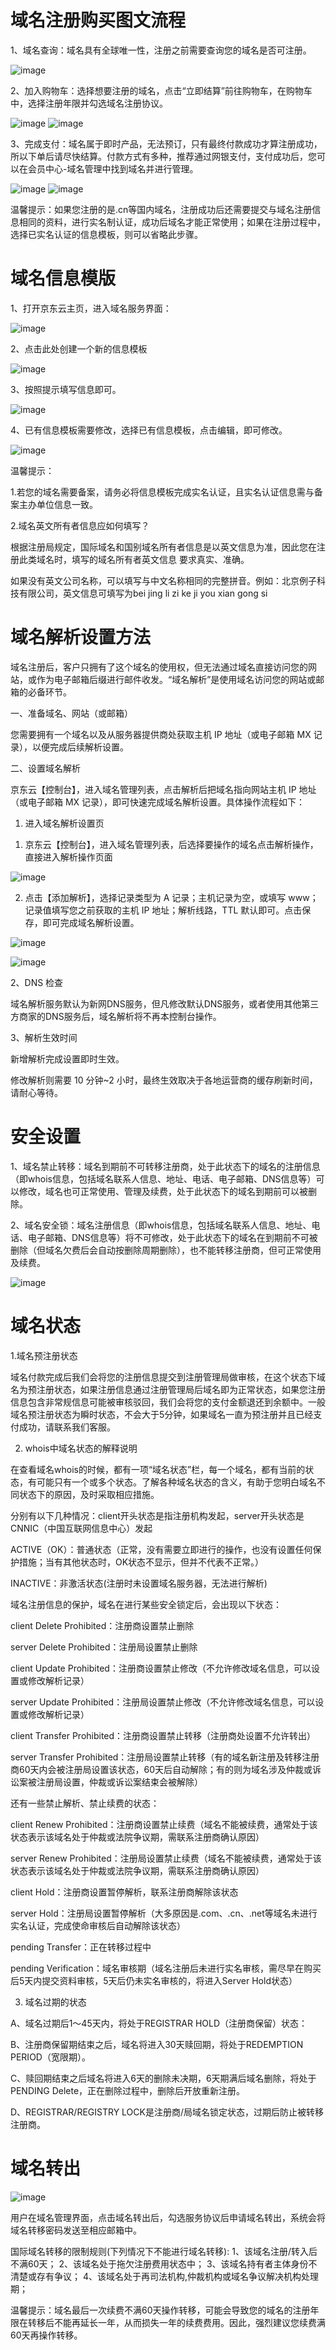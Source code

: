 # 域名注册购买图文流程

1、域名查询：域名具有全球唯一性，注册之前需要查询您的域名是否可注册。

![image](https://github.com/jdcloudcom/cn/blob/edit/documentation/Domain-Name-and-Website/Image-Domain/1.jpg)


2、加入购物车：选择想要注册的域名，点击“立即结算”前往购物车，在购物车中，选择注册年限并勾选域名注册协议。

![image](https://github.com/jdcloudcom/cn/blob/edit/documentation/Domain-Name-and-Website/Image-Domain/2.jpg)
![image](https://github.com/jdcloudcom/cn/blob/edit/documentation/Domain-Name-and-Website/Image-Domain/2-1.jpg)


3、完成支付：域名属于即时产品，无法预订，只有最终付款成功才算注册成功，所以下单后请尽快结算。付款方式有多种，推荐通过网银支付，支付成功后，您可以在会员中心-域名管理中找到域名并进行管理。

![image](https://github.com/jdcloudcom/cn/blob/edit/documentation/Domain-Name-and-Website/Image-Domain/3.jpg)
![image](https://github.com/jdcloudcom/cn/blob/edit/documentation/Domain-Name-and-Website/Image-Domain/3-1.png)


温馨提示：如果您注册的是.cn等国内域名，注册成功后还需要提交与域名注册信息相同的资料，进行实名制认证，成功后域名才能正常使用；如果在注册过程中，选择已实名认证的信息模板，则可以省略此步骤。


# 域名信息模版

1、打开京东云主页，进入域名服务界面：

![image](https://github.com/jdcloudcom/cn/blob/edit/documentation/Domain-Name-and-Website/Image-Domain/moban1.png)

2、点击此处创建一个新的信息模板

![image](https://github.com/jdcloudcom/cn/blob/edit/documentation/Domain-Name-and-Website/Image-Domain/moban2.png)

3、按照提示填写信息即可。

![image](https://github.com/jdcloudcom/cn/blob/edit/documentation/Domain-Name-and-Website/Image-Domain/moban3.png)
 
4、已有信息模板需要修改，选择已有信息模板，点击编辑，即可修改。

![image](https://github.com/jdcloudcom/cn/blob/edit/documentation/Domain-Name-and-Website/Image-Domain/moban4.png)


温馨提示：

1.若您的域名需要备案，请务必将信息模板完成实名认证，且实名认证信息需与备案主办单位信息一致。

2.域名英文所有者信息应如何填写？

根据注册局规定，国际域名和国别域名所有者信息是以英文信息为准，因此您在注册此类域名时，填写的域名所有者英文信息 要求真实、准确。

如果没有英文公司名称，可以填写与中文名称相同的完整拼音。例如：北京例子科技有限公司，英文信息可填写为bei jing li zi ke ji you xian gong si



# 域名解析设置方法
域名注册后，客户只拥有了这个域名的使用权，但无法通过域名直接访问您的网站，或作为电子邮箱后缀进行邮件收发。“域名解析”是使用域名访问您的网站或邮箱的必备环节。

一、准备域名、网站（或邮箱）

您需要拥有一个域名以及从服务器提供商处获取主机 IP 地址（或电子邮箱 MX 记录），以便完成后续解析设置。

二、设置域名解析

京东云【控制台】，进入域名管理列表，点击解析后把域名指向网站主机 IP 地址（或电子邮箱 MX 记录），即可快速完成域名解析设置。具体操作流程如下：

1. 进入域名解析设置页

1)  京东云【控制台】，进入域名管理列表，后选择要操作的域名点击解析操作，直接进入解析操作页面

![image](https://github.com/jdcloudcom/cn/blob/edit/documentation/Domain-Name-and-Website/Image-Domain/jiexi1.jpg)

2) 点击【添加解析】，选择记录类型为 A 记录；主机记录为空，或填写 www；记录值填写您之前获取的主机 IP 地址；解析线路，TTL 默认即可。点击保存，即可完成域名解析设置。

![image](https://github.com/jdcloudcom/cn/blob/edit/documentation/Domain-Name-and-Website/Image-Domain/jiexi2.jpg)


![image](https://github.com/jdcloudcom/cn/blob/edit/documentation/Domain-Name-and-Website/Image-Domain/jiexi3.jpg)


2、DNS 检查

域名解析服务默认为新网DNS服务，但凡修改默认DNS服务，或者使用其他第三方商家的DNS服务后，域名解析将不再本控制台操作。

3、解析生效时间

新增解析完成设置即时生效。

修改解析则需要 10 分钟~2 小时，最终生效取决于各地运营商的缓存刷新时间，请耐心等待。



# 安全设置

1、域名禁止转移：域名到期前不可转移注册商，处于此状态下的域名的注册信息（即whois信息，包括域名联系人信息、地址、电话、电子邮箱、DNS信息等）可以修改，域名也可正常使用、管理及续费，处于此状态下的域名到期前可以被删除。

2、域名安全锁：域名注册信息（即whois信息，包括域名联系人信息、地址、电话、电子邮箱、DNS信息等）将不可修改，处于此状态下的域名在到期前不可被删除（但域名欠费后会自动按删除周期删除），也不能转移注册商，但可正常使用及续费。


![image](https://github.com/jdcloudcom/cn/blob/edit/documentation/Domain-Name-and-Website/Image-Domain/anquan1.png)


# 域名状态

1.域名预注册状态

域名付款完成后我们会将您的注册信息提交到注册管理局做审核，在这个状态下域名为预注册状态，如果注册信息通过注册管理局后域名即为正常状态，如果您注册信息包含非常规信息可能被审核驳回，我们会将您的支付金额退还到余额中。一般域名预注册状态为瞬时状态，不会大于5分钟，如果域名一直为预注册并且已经支付成功，请联系我们客服。

2. whois中域名状态的解释说明

在查看域名whois的时候，都有一项“域名状态”栏，每一个域名，都有当前的状态，有可能只有一个或多个状态。了解各种域名状态的含义，有助于您明白域名不同状态下的原因，及时采取相应措施。

分别有以下几种情况：client开头状态是指注册机构发起，server开头状态是CNNIC（中国互联网信息中心）发起

ACTIVE（OK）：普通状态（正常，没有需要立即进行的操作，也没有设置任何保护措施；当有其他状态时，OK状态不显示，但并不代表不正常。）

INACTIVE：非激活状态(注册时未设置域名服务器，无法进行解析)

域名注册信息的保护，域名在进行某些安全锁定后，会出现以下状态：

client Delete Prohibited：注册商设置禁止删除

server Delete Prohibited：注册局设置禁止删除

client Update Prohibited：注册商设置禁止修改（不允许修改域名信息，可以设置或修改解析记录）

server Update Prohibited：注册局设置禁止修改（不允许修改域名信息，可以设置或修改解析记录）

client Transfer Prohibited：注册商设置禁止转移（注册商处设置不允许转出）

server Transfer Prohibited：注册局设置禁止转移（有的域名新注册及转移注册商60天内会被注册局设置该状态，60天后自动解除；有的则为域名涉及仲裁或诉讼案被注册局设置，仲裁或诉讼案结束会被解除）

还有一些禁止解析、禁止续费的状态：

client Renew Prohibited：注册商设置禁止续费（域名不能被续费，通常处于该状态表示该域名处于仲裁或法院争议期，需联系注册商确认原因）

server Renew Prohibited：注册局设置禁止续费（域名不能被续费，通常处于该状态表示该域名处于仲裁或法院争议期，需联系注册商确认原因）

client Hold：注册商设置暂停解析，联系注册商解除该状态

server Hold：注册局设置暂停解析（大多原因是.com、.cn、.net等域名未进行实名认证，完成使命审核后自动解除该状态）

pending Transfer：正在转移过程中

pending Verification：域名审核期（域名注册后未进行实名审核，需尽早在购买后5天内提交资料审核，5天后仍未实名审核的，将进入Server Hold状态）

3. 域名过期的状态

A、域名过期后1～45天内，将处于REGISTRAR HOLD（注册商保留）状态：

B、注册商保留期结束之后，域名将进入30天赎回期，将处于REDEMPTION PERIOD（宽限期）。

C、赎回期结束之后域名将进入6天的删除未决期，6天期满后域名删除，将处于PENDING Delete，正在删除过程中，删除后开放重新注册。

D、REGISTRAR/REGISTRY LOCK是注册商/局域名锁定状态，过期后防止被转移注册商。




# 域名转出

![image](https://github.com/jdcloudcom/cn/blob/edit/documentation/Domain-Name-and-Website/Image-Domain/zhuanchu1.png)

用户在域名管理界面，点击域名转出后，勾选服务协议后申请域名转出，系统会将域名转移密码发送至相应邮箱中。

国际域名转移的限制规则(下列情况下不能进行域名转移):
1、该域名注册/转入后不满60天；
2、该域名处于拖欠注册费用状态中；
3、该域名持有者主体身份不清楚或存有争议；
4、该域名处于再司法机构,仲裁机构或域名争议解决机构处理期；

温馨提示：域名最后一次续费不满60天操作转移，可能会导致您的域名的注册年限在转移后不能再延长一年，从而损失一年的续费费用。因此，强烈建议您续费满60天再操作转移。











































